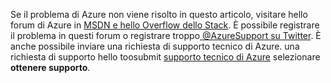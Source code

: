Se il problema di Azure non viene risolto in questo articolo, visitare hello forum di Azure in [MSDN e hello Overflow dello Stack](https://azure.microsoft.com/support/forums/). È possibile registrare il problema in questi forum o registrare troppo[ @AzureSupport su Twitter](https://twitter.com/AzureSupport). È anche possibile inviare una richiesta di supporto tecnico di Azure. una richiesta di supporto hello toosubmit [supporto tecnico di Azure](https://azure.microsoft.com/support/options/) selezionare **ottenere supporto**.

